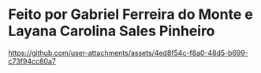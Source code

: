 <h1>Feito por Gabriel Ferreira do Monte e Layana Carolina Sales Pinheiro </h1>




https://github.com/user-attachments/assets/4ed8f54c-f8a0-48d5-b699-c73f94cc80a7

